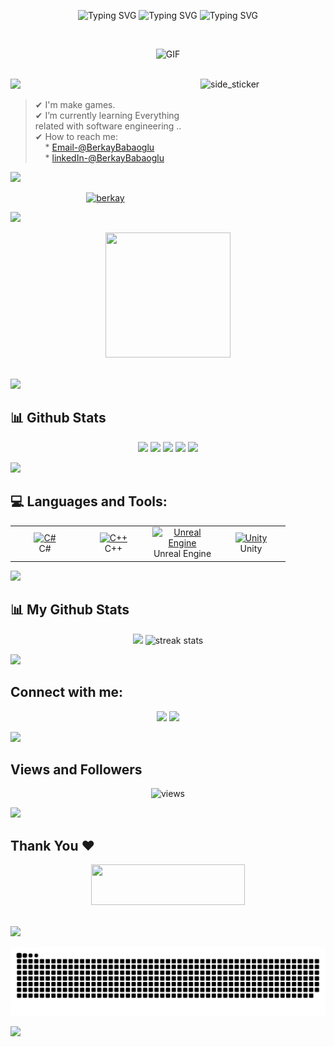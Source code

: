 <p align="center">
  <img src="https://readme-typing-svg.herokuapp.com?size=24&duration=2500&lines=Hi+I'm+Berkay+Babaoglu;" alt="Typing SVG">
  <img src="https://readme-typing-svg.herokuapp.com?size=24&duration=2500&lines=Software+Engineer;" alt="Typing SVG">
  <img src="https://readme-typing-svg.herokuapp.com?size=26&duration=2500&lines=Game+Developer;" alt="Typing SVG">
</p>


</br> 
<p align="center">
  <img src="https://i.giphy.com/media/v1.Y2lkPTc5MGI3NjExcWQ4MXowMGo5ZGRrc290eGtnZjFtbGtpcW10N3FwaW9uNGsxdmp1ZyZlcD12MV9pbnRlcm5hbF9naWZfYnlfaWQmY3Q9Zw/IH8x5kfW0SBtCX40kP/giphy.gif" alt="GIF">
</p>
</br>

<img src="https://user-images.githubusercontent.com/73097560/115834477-dbab4500-a447-11eb-908a-139a6edaec5c.gif">

<img align="right" width=200px height=200px alt="side_sticker" src="https://media.giphy.com/media/TEnXkcsHrP4YedChhA/giphy.gif" />

>✔  I'm make games. <br>
✔  I’m currently learning Everything related with software engineering .. <br>
✔  How to reach me: <br> &nbsp; &nbsp; * [Email-@BerkayBabaoglu](berkay.babaoglu.01@gmail.com) <br>
                         &nbsp; &nbsp; * [linkedIn-@BerkayBabaoglu](https://www.linkedin.com/in/berkaybabaoglu01/) <br>



<img src="https://user-images.githubusercontent.com/73097560/115834477-dbab4500-a447-11eb-908a-139a6edaec5c.gif">

<p align="center"><a href="https://github.com/ryo-ma/github-profile-trophy"><img src="https://github-profile-trophy.vercel.app/?username=BerkayBabaoglu" alt="berkay" /></a></p>

<img src="https://user-images.githubusercontent.com/73097560/115834477-dbab4500-a447-11eb-908a-139a6edaec5c.gif">


<p align='center'>
<img src="https://media.giphy.com/media/WFZvB7VIXBgiz3oDXE/giphy.gif" width="200" height="200" frameBorder="0" class="giphy-embed" allowFullScreen></img></p>
<br>


<img src="https://user-images.githubusercontent.com/73097560/115834477-dbab4500-a447-11eb-908a-139a6edaec5c.gif">


 <h2> 📊 Github Stats</h2>
<p align="center">
<img src="http://github-profile-summary-cards.vercel.app/api/cards/profile-details?username=BerkayBabaoglu&theme=solarized_dark">
<img src="http://github-profile-summary-cards.vercel.app/api/cards/repos-per-language?username=BerkayBabaoglu&theme=solarized_dark">
<img src="http://github-profile-summary-cards.vercel.app/api/cards/most-commit-language?username=BerkayBabaoglu&theme=solarized_dark">
<img src="http://github-profile-summary-cards.vercel.app/api/cards/stats?username=BerkayBabaoglu&theme=solarized_dark">
<img src="http://github-profile-summary-cards.vercel.app/api/cards/productive-time?username=BerkayBabaoglu&theme=solarized_dark&utcOffset=8">
	
</p>

<img src="https://user-images.githubusercontent.com/73097560/115834477-dbab4500-a447-11eb-908a-139a6edaec5c.gif">


<h2 align="left"> 💻 Languages and Tools:</h2>

<table align="center">
  <tr>
    <td align="center" width="96">
      <a href="#c-sharp">
        <img src="https://seeklogo.com/images/C/c-sharp-c-logo-02F17714BA-seeklogo.com.png" width="48" height="48" alt="C#" />
      </a>
      <br>C#
    </td>
    <td align="center" width="96">
      <a href="#c-plus-plus">
        <img src="https://seeklogo.com/images/C/c-logo-1B1817C041-seeklogo.com.png" width="48" height="48" alt="C++" />
      </a>
      <br>C++
    </td>
    <td align="center" width="96">
      <a href="#unreal-engine">
        <img src="https://seeklogo.com/images/U/unreal-engine-logo-12B9A1D996-seeklogo.com.png" width="48" height="48" alt="Unreal Engine" />
      </a>
      <br>Unreal Engine
    </td>
    <td align="center" width="96">
      <a href="#unity">
        <img src="https://seeklogo.com/images/U/unity-logo-988A22E703-seeklogo.com.png" width="48" height="48" alt="Unity" />
      </a>
      <br>Unity
    </td>
  </tr>
</table>

<img src="https://user-images.githubusercontent.com/73097560/115834477-dbab4500-a447-11eb-908a-139a6edaec5c.gif">

## 📊 My Github Stats

<p align="center" style="margin-right:0px;padding-right:0px">
<img src="https://github-readme-stats.vercel.app/api?username=BerkayBabaoglu&theme=algolia">
<img alt="streak stats" src="https://github-readme-streak-stats.herokuapp.com/?user=BerkayBabaoglu&theme=algolia" />
</p>

<img src="https://user-images.githubusercontent.com/73097560/115834477-dbab4500-a447-11eb-908a-139a6edaec5c.gif">


## Connect with me:

<p align="center">
  <a href="https://www.linkedin.com/in/berkaybabaoglu01/"><img src="https://img.shields.io/badge/linkedin-0077B5.svg?style=for-the-badge&logo=linkedin&logoColor=ffffff"/></a>
   <a href="mailto:mahmoudmiehob@gmail.com?subject=[GitHub]%20🔥%20profile%20contact&body=Hello"><img src="https://img.shields.io/badge/e‑mail-D14836.svg?style=for-the-badge&logo=GMail&logoColor=ffffff"/></a>

</p>

<img src="https://user-images.githubusercontent.com/73097560/115834477-dbab4500-a447-11eb-908a-139a6edaec5c.gif">

## Views and Followers

<p align='center'> <img src="https://komarev.com/ghpvc/?username=BerkayBabaoglu&label=Profile%20views&color=blueviolet&style=plastic" width="160px" alt="views" /> </p>

<img src="https://user-images.githubusercontent.com/73097560/115834477-dbab4500-a447-11eb-908a-139a6edaec5c.gif">

<h2 align='left'>Thank You ❤</h2>
<p align="center">
  <img src="https://media.giphy.com/media/jpVnC65DmYeyRL4LHS/giphy.gif" width="70%" height="65px">
</p>	
 
<br>
<img src="https://user-images.githubusercontent.com/73097560/115834477-dbab4500-a447-11eb-908a-139a6edaec5c.gif">

<br clear="both">

![snake gif](https://github.com/BerkayBabaoglu/BerkayBabaoglu/blob/output/github-snake-dark.svg)

<img src="https://user-images.githubusercontent.com/73097560/115834477-dbab4500-a447-11eb-908a-139a6edaec5c.gif">




